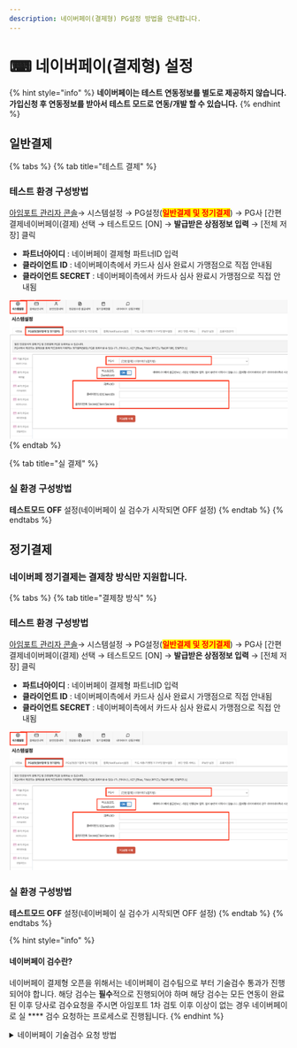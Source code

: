 ```yaml
---
description: 네이버페이(결제형) PG설정 방법을 안내합니다.
---
```


# ⌨ 네이버페이(결제형) 설정

{% hint style="info" %}
**네이버페이는 테스트 연동정보를 별도로 제공하지 않습니다. 가입신청 후 연동정보를 받아서 테스트 모드로 연동/개발 할 수 있습니다.**
{% endhint %}

## 일반**결제**

{% tabs %}
{% tab title="테스트 결제" %}
### 테스트 환경 구성방법

[아임포트 관리자 콘솔](https://admin.iamport.kr/)→ 시스템설정 → PG설정(<mark style="color:red;">**일반결제 및 정기결제**</mark>) → PG사 \[간편결제네이버페이(결제) 선택 → 테스트모드 \[ON] → **발급받은 상점정보 입력** → \[전체 저장] 클릭

* **파트너아이디** : 네이버페이 결제형 파트너ID 입력&#x20;
* **클라이언트 ID** : 네이버페이측에서 카드사 심사 완료시 가맹점으로 직접 안내됨&#x20;
* **클라이언트 SECRET** : 네이버페이측에서 카드사 심사 완료시 가맹점으로 직접 안내됨



![](<../../../.gitbook/assets/image (18) (1) (1).png>)
{% endtab %}

{% tab title="실 결제" %}
### **실** 환경 구성방법

**테스트모드 OFF** 설정(네이버페이 실 검수가 시작되면 OFF 설정)
{% endtab %}
{% endtabs %}



## 정기결제

### 네이버페 정기결제는 결제창 방식만 지원합니다.

{% tabs %}
{% tab title="결제창 방식" %}
### 테스트 환경 구성방법

[아임포트 관리자 콘솔](https://admin.iamport.kr/)→ 시스템설정 → PG설정(<mark style="color:red;">**일반결제 및 정기결제**</mark>) → PG사 \[간편결제네이버페이(결제) 선택 → 테스트모드 \[ON] → **발급받은 상점정보 입력** → \[전체 저장] 클릭

* **파트너아이디** : 네이버페이 결제형 파트너ID 입력&#x20;
* **클라이언트 ID** : 네이버페이측에서 카드사 심사 완료시 가맹점으로 직접 안내됨&#x20;
* **클라이언트 SECRET** : 네이버페이측에서 카드사 심사 완료시 가맹점으로 직접 안내됨



![](<../../../.gitbook/assets/image (18) (1) (1).png>)

### 실  환경 구성방법

**테스트모드 OFF** 설정(네이버페이 실 검수가 시작되면 OFF 설정)
{% endtab %}
{% endtabs %}

{% hint style="info" %}
#### **네이버페이 검수란?**

네이버페이 결제형 오픈을 위해서는 네이버페이 검수팀으로 부터 기술검수 통과가 진행되어야 합니다. 해당 검수는 **필수**적으로 진행되어야 하며 해당 검수는 모든 연동이 완료된 이후 당사로 검수요청을 주시면 아임포트 1차 검토 이후 이상이 없는 경우 네이버페이로 실 **** 검수 요청하는 프로세스로 진행됩니다.
{% endhint %}

<details>

<summary>네이버페이 기술검수 요청 방법</summary>

네이버페이 기술검수를 위해서는 아래 질문리스트를 작성하여 아래 이메일 주소로 검수요청을 주시면 됩니다.

```
<사업자 및 계약정보>  
    - 상호명 : 
    - 사업자번호 : 
    - 아임포트계정 : 
    - 네이버페이 결제형 파트너ID : 단건/반복(정기) 이용하실 방식 구분하여 전달 주시기 바랍니다.
    - 검수 진행가능한 URL : 
    - 테스트 가능한 로그인계정 :
    - 네이버페이 결제형 연동 개발자 정보(이름/이메일/전화번호): 
    - 네이버페이 결제형 연동 검수 담당자 정보(이름/이메일/전화번호):
    - 판매상품 과/면세 여부: ​
    - 에스크로 사용여부: ​
    - 모바일앱 보유 여부: 
    - 부분취소 제공여부: ​
    - IMP.request_pay 함수 호출 시 naverProducts 파라미터 설정여부 및 셋팅 예시:

<질의사항>
1. 일반결제만 연동하는 경우
    1) 지원하는 PC 웹 브라우저 종류와 최소 버전:
    2) 지원하는 모바일 웹 브라우저 종류와 최소 버전:
    (앱으로만 연동하시는 경우, 지원하는 모바일 OS 종류와 최소 버전: (ex. iOS 12.0.1, Android 8.0))
    3) 네이버페이 계약 시, 현금영수증 발급을 누가 하도록 결정하셨나요?
    4) 네이버페이 계약 시, 포인트 적립 방식은 자동지급방식으로 계약하셨나요? 직접 건별로 지급하기로 계약하셨나요?

2. 일반 + 정기결제 모두 연동하는 경우
   1) 지원하는 PC 웹 브라우저 종류와 최소 버전:
   2) 지원하는 모바일 웹 브라우저 종류와 최소 버전:
  (앱으로만 연동하시는 경우, 지원하는 모바일 OS 종류와 최소 버전: (ex. iOS 12.0.1, Android 8.0))
   3) 네이버페이 계약 시, 현금영수증 발급을 누가 하도록 결정하셨나요?
   4) 네이버페이 계약 시, 포인트 적립 방식은 자동지급방식으로 계약하셨나요? 직접 건별로 지급하기로 계약하셨나요?
   5) 정기결제 등록 내역 조회를 어떤 방식으로 구현하시고 계신가요? 예) 관리자페이지 반복결제내역 조회 시 / 자체주문 생성 시 정보조회
   6) 결제 내역 조회를 어떤 방식으로 구현하시고 계신가요? 예) 관리자페이지 결제내역 조회 시 / 자체주문 생성 시 정보조회 / 정산 대사 작업 배치
   7) 어떤 경우에 정기결제가 해제되나요? 예) 등록생성 실패 시 / 등록된 반복결제항목 해제 시 / 관리자 반복결제 등록항목 해제
```

**email : support@iamport.kr**

</details>
